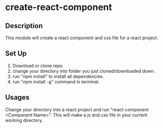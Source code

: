 # create-react-component

## Description
This module will create a react component and css file for a react project.

## Set Up
1. Download or clone repo
2. change your directory into folder you just cloned/downloaded down.
3. run "npm install" to install all dependencies.
4. run "npm install -g" command in terminal.

## Usages
Change your directory into a react project and run "react-component \<Component Name\>". This will make a js and css file in your current working directory.
